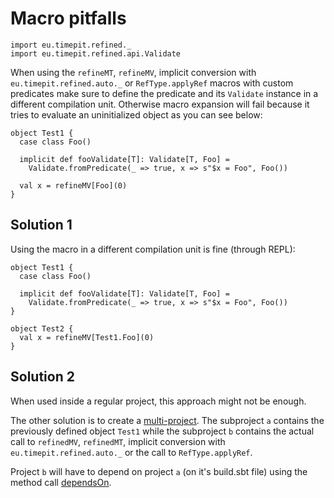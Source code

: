 # Macro pitfalls

```tut:silent
import eu.timepit.refined._
import eu.timepit.refined.api.Validate
```

When using the `refineMT`, `refineMV`, implicit conversion with `eu.timepit.refined.auto._` or `RefType.applyRef` macros with custom predicates
make sure to define the predicate and its `Validate` instance in a
different compilation unit. Otherwise macro expansion will fail because
it tries to evaluate an uninitialized object as you can see below:

```tut:fail
object Test1 {
  case class Foo()

  implicit def fooValidate[T]: Validate[T, Foo] =
    Validate.fromPredicate(_ => true, x => s"$x = Foo", Foo())

  val x = refineMV[Foo](0)
}
```
## Solution 1
Using the macro in a different compilation unit is fine (through REPL):

```tut
object Test1 {
  case class Foo()

  implicit def fooValidate[T]: Validate[T, Foo] =
    Validate.fromPredicate(_ => true, x => s"$x = Foo", Foo())
}

object Test2 {
  val x = refineMV[Test1.Foo](0)
}
```
## Solution 2

When used inside a regular project, this approach might not be enough.

The other solution is to create a [multi-project](https://www.scala-sbt.org/1.x/docs/Multi-Project.html). The subproject `a` contains the previously defined object `Test1` while the subproject `b` contains the actual call to `refinedMV`, `refinedMT`, implicit conversion with `eu.timepit.refined.auto._` or the call to `RefType.applyRef`.

Project `b` will have to depend on project `a` (on it's build.sbt file) using the method call [dependsOn](https://www.scala-sbt.org/1.x/docs/Multi-Project.html#Classpath+dependencies).
